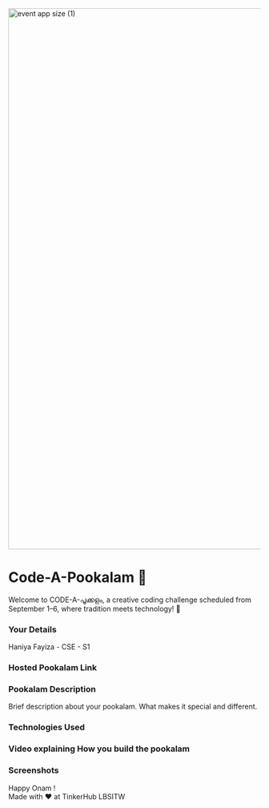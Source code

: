<img width="1920" height="1080" alt="event app size (1)" src="https://github.com/user-attachments/assets/9c18c1de-1249-41ca-9561-1bc003606551" />

# Code-A-Pookalam 🌸
Welcome to CODE-A-പൂക്കളം, a creative coding challenge scheduled from September 1–6, where tradition meets technology! 🌼


### Your Details
Haniya Fayiza - CSE - S1



### Hosted Pookalam Link



### Pookalam Description
Brief description about your pookalam. What makes it special and different.



### Technologies Used 


### Video explaining How you build the pookalam



### Screenshots



Happy Onam ! <br>
Made with ❤️ at TinkerHub LBSITW
